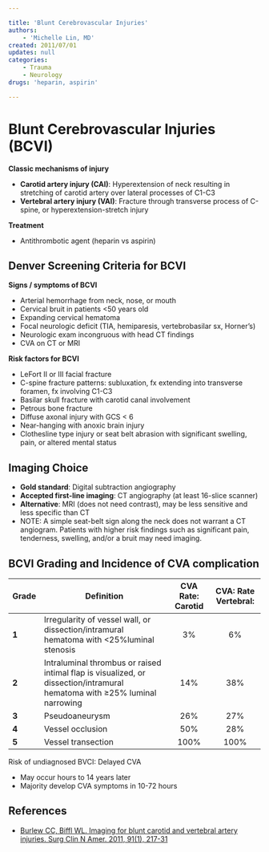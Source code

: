 ```yaml
---

title: 'Blunt Cerebrovascular Injuries'
authors:
    - 'Michelle Lin, MD'
created: 2011/07/01
updates: null
categories:
    - Trauma
    - Neurology
drugs: 'heparin, aspirin'

---
```




# Blunt Cerebrovascular Injuries (BCVI)

**Classic mechanisms of injury**

-   **Carotid artery injury (CAI)**: Hyperextension of neck resulting in stretching of carotid artery over lateral processes of C1-C3
-   **Vertebral artery injury (VAI)**: Fracture through transverse process of C-spine, or hyperextension-stretch injury

**Treatment**

-   Antithrombotic agent (<span class="drug">heparin</span> vs <span class="drug">aspirin</span>)

## Denver Screening Criteria for BCVI 

**Signs / symptoms of BCVI**

-   Arterial hemorrhage from neck, nose, or mouth
-   Cervical bruit in patients &lt;50 years old
-   Expanding cervical hematoma
-   Focal neurologic deficit (TIA, hemiparesis, vertebrobasilar sx, Horner’s) 
-   Neurologic exam incongruous with head CT findings
-   CVA on CT or MRI 

**Risk factors for BCVI**

-   LeFort II or III facial fracture
-   C-spine fracture patterns: subluxation, fx extending into transverse foramen, fx involving C1-C3
-   Basilar skull fracture with carotid canal involvement
-   Petrous bone fracture
-   Diffuse axonal injury with GCS &lt; 6
-   Near-hanging with anoxic brain injury
-   Clothesline type injury or seat belt abrasion with significant swelling, pain, or altered mental status

## Imaging Choice

-   **Gold standard**: Digital subtraction angiography
-   **Accepted first-line imaging**: CT angiography (at least 16-slice scanner)
-   **Alternative**: MRI (does not need contrast), may be less sensitive and less specific than CT
-   NOTE: A simple seat-belt sign along the neck does not warrant a CT angiogram. Patients with higher risk findings such as significant pain, tenderness, swelling, and/or a bruit may need imaging.

## BCVI Grading and Incidence of CVA complication

| Grade | Definition  | CVA Rate: Carotid   | CVA: Rate Vertebral: |
|:-------|-------------|:--------------------:|:--------------------:|
| **1**     | Irregularity of vessel wall, or dissection/intramural hematoma with &lt;25%luminal stenosis                               | 3%            | 6%             |
| **2**     | Intraluminal thrombus or raised intimal flap is visualized, or dissection/intramural hematoma with ≥25% luminal narrowing | 14%           | 38%            |
| **3**     | Pseudoaneurysm                                                                                                             | 26%           | 27%            |
| **4**     | Vessel occlusion                                                                                                           | 50%           | 28%            |
| **5**     | Vessel transection                                                                                                         | 100%          | 100%           |

Risk of undiagnosed BVCI: Delayed CVA

- May occur hours to 14 years later 
- Majority develop CVA symptoms in 10-72 hours

## References

-   [Burlew CC, Biffl WL. Imaging for blunt carotid and vertebral artery injuries. Surg Clin N Amer. 2011, 91(1), 217-31](https://www.ncbi.nlm.nih.gov/pubmed/?term=21184911)
